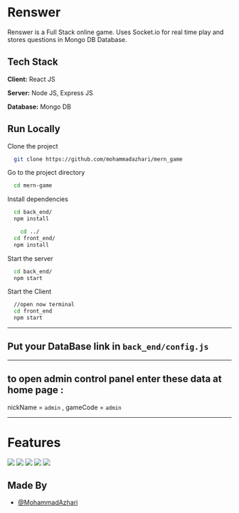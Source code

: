 # Renswer

Renswer is a Full Stack online game.
Uses Socket.io for real time play and stores questions in Mongo DB Database.

## Tech Stack

**Client:** React JS

**Server:** Node JS, Express JS

**Database:** Mongo DB

## Run Locally

Clone the project

```bash
  git clone https://github.com/mohammadazhari/mern_game
```

Go to the project directory

```bash
  cd mern-game
```

Install dependencies

```bash
  cd back_end/
  npm install
```

```bash
    cd ../
  cd front_end/
  npm install
```

Start the server

```bash
  cd back_end/
  npm start
```

Start the Client

```bash
  //open now terminal
  cd front_end
  npm start
```

---

## Put your DataBase link in `back_end/config.js`

---

## to open admin control panel enter these data at home page :

nickName = `admin` , gameCode = `admin`

---

# Features

![](https://github.com/mohammadazhari/mern-game/blob/master/front_end/screenshots/1.png)
![](https://github.com/mohammadazhari/mern-game/blob/master/front_end/screenshots/2.png)
![](https://github.com/mohammadazhari/mern-game/blob/master/front_end/screenshots/3.png)
![](https://github.com/mohammadazhari/mern-game/blob/master/front_end/screenshots/4.png)
![](https://github.com/mohammadazhari/mern-game/blob/master/front_end/screenshots/5.png)

## Made By

- [@MohammadAzhari](https://github.com/mohammadazhari)
